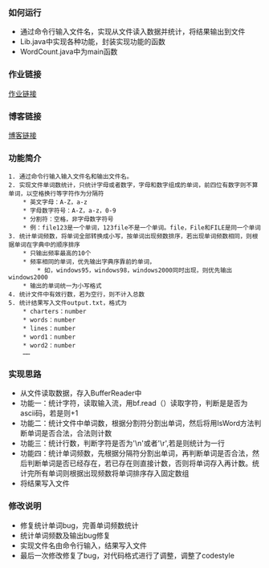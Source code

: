 ### 如何运行
* 通过命令行输入文件名，实现从文件读入数据并统计，将结果输出到文件
* Lib.java中实现各种功能，封装实现功能的函数
* WordCount.java中为main函数
### 作业链接
[作业链接](https://edu.cnblogs.com/campus/fzu/FZUSESPR21/homework/11672)
### 博客链接
[博客链接](https://www.cnblogs.com/zzong/p/14485575.html)
### 功能简介
    1. 通过命令行输入输入文件名和输出文件名。
	2. 实现文件单词数统计，只统计字母或者数字，字母和数字组成的单词，前四位有数字则不算单词，以空格换行等字符作为分隔符
	    * 英文字母：A-Z，a-z
	    * 字母数字符号：A-Z，a-z，0-9
	    * 分割符：空格，非字母数字符号
	    * 例：file123是一个单词，123file不是一个单词。file，File和FILE是同一个单词
	3. 统计单词频数，将单词全部转换成小写，按单词出现频数排序，若出现单词频数相同，则根据单词在字典中的顺序排序
	    * 只输出频率最高的10个
	    * 频率相同的单词，优先输出字典序靠前的单词，
	        * 如，windows95，windows98，windows2000同时出现，则优先输出windows2000
	    * 输出的单词统一为小写格式
	4. 统计文件中有效行数，若为空行，则不计入总数
	5. 统计结果写入文件output.txt，格式为
		* charters：number
		* words：number
		* lines：number
		* word1：number
		* word2：number
		……
### 实现思路
* 从文件读取数据，存入BufferReader中
* 功能一：统计字符，读取输入流，用bf.read（）读取字符，判断是是否为ascii码，若是则+1
* 功能二：统计文件中单词数，根据分割符分割出单词，然后将用IsWord方法判断单词是否合法，合法则计数
* 功能三：统计行数，判断字符是否为'\n'或者'\r',若是则统计为一行
* 功能四：统计单词频数，先根据分隔符分割出单词，再判断单词是否合法，然后判断单词是否已经存在，若已存在则直接计数，否则将单词存入再计数。统计完所有单词则根据出现频数将单词排序存入固定数组
* 将结果写入文件
### 修改说明
* 修复统计单词bug，完善单词频数统计
* 统计单词频数及输出bug修复
* 实现文件名由命令行输入，结果写入文件
* 最后一次修改修复了bug，对代码格式进行了调整，调整了codestyle